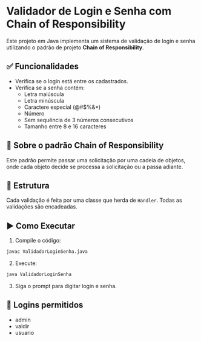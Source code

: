 # Validador de Login e Senha com Chain of Responsibility

Este projeto em Java implementa um sistema de validação de login e senha utilizando o padrão de projeto **Chain of Responsibility**.

## ✅ Funcionalidades

- Verifica se o login está entre os cadastrados.
- Verifica se a senha contém:
  - Letra maiúscula
  - Letra minúscula
  - Caractere especial (@#$%&*)
  - Número
  - Sem sequência de 3 números consecutivos
  - Tamanho entre 8 e 16 caracteres

## 🔗 Sobre o padrão Chain of Responsibility

Este padrão permite passar uma solicitação por uma cadeia de objetos, onde cada objeto decide se processa a solicitação ou a passa adiante.

## 🧱 Estrutura

Cada validação é feita por uma classe que herda de `Handler`. Todas as validações são encadeadas.

## ▶️ Como Executar

1. Compile o código:
```bash
javac ValidadorLoginSenha.java
```

2. Execute:
```bash
java ValidadorLoginSenha
```

3. Siga o prompt para digitar login e senha.

## 👥 Logins permitidos

- admin
- valdir
- usuario